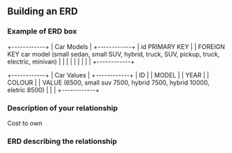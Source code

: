 ## Building an ERD 

### Example of ERD box

+------------+
|  Car Models     |
+------------+
| id PRIMARY KEY    |
| FOREIGN KEY car model (small sedan, small SUV, hybrid, truck, SUV, pickup, truck, electric, minivan)  |
|            |
|            |
|            |
|            |
+------------+


+------------+
|    Car Values    |
+------------+
|     ID     |
|    MODEL   |
|    YEAR    |
|   COLOUR   |
|    VALUE (6500, small suv 7500, hybrid 7500, hybrid 10000, eletric 8500) |
|            |
+------------+

### Description of your relationship
 Cost to own 

### ERD describing the relationship

